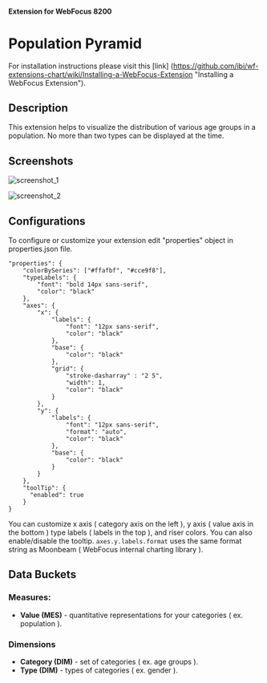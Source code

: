 #### Extension for WebFocus 8200

# Population Pyramid

For installation instructions please visit this [link] (https://github.com/ibi/wf-extensions-chart/wiki/Installing-a-WebFocus-Extension "Installing a WebFocus Extension").

## Description

This extension helps to visualize the distribution of various age groups in a population. No more than two types can be displayed at the time.

## Screenshots

![screenshot_1](https://github.com/ibi/wf-extensions-chart/blob/master/com.ibi.population/screenshots/1.png)

![screenshot_2](https://github.com/ibi/wf-extensions-chart/blob/master/com.ibi.population/screenshots/2.png)

## Configurations

To configure or customize your extension edit "properties" object in properties.json file.
	
	"properties": {
		"colorBySeries": ["#ffafbf", "#cce9f8"],
        "typeLabels": {
            "font": "bold 14px sans-serif",
            "color": "black"
        },
        "axes": {
            "x": {
                "labels": {
                    "font": "12px sans-serif",
                    "color": "black"
                },
                "base": {
                	"color": "black"
                },
                "grid": {
                	"stroke-dasharray" : "2 5",
                	"width": 1,
                	"color": "black"
                }
            },
            "y": {
                "labels": {
                    "font": "12px sans-serif",
                    "format": "auto",
                    "color": "black"
                },
                "base": {
                	"color": "black"
                }
            }
        },
	    "toolTip": {
	      "enabled": true
	    }
	}
	
You can customize x axis ( category axis on the left ), y axis ( value axis in the bottom ) type labels ( labels in the top ), and riser colors. You can also enable/disable the tooltip. `axes.y.labels.format` uses the same format string as Moonbeam ( WebFocus internal charting library ).
## Data Buckets

### Measures:
* **Value (MES)** - quantitative representations for your categories ( ex. population ).

### Dimensions
* **Category (DIM)** - set of categories ( ex. age groups ).
* **Type (DIM)** - types of categories ( ex. gender ).
